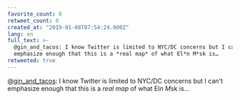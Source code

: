 ```yaml
---
favorite_count: 0
retweet_count: 0
created_at: "2019-01-08T07:54:24.000Z"
lang: en
full_text: >-
  @gin_and_tacos: I know Twitter is limited to NYC/DC concerns but I can't
  emphasize enough that this is a *real map* of what El*n M*sk is…
retweeted: true
---
```


[@gin_and_tacos](https://twitter.com/gin_and_tacos): I know Twitter is limited
to NYC/DC concerns but I can't emphasize enough that this is a _real map_ of
what El*n M*sk is…
